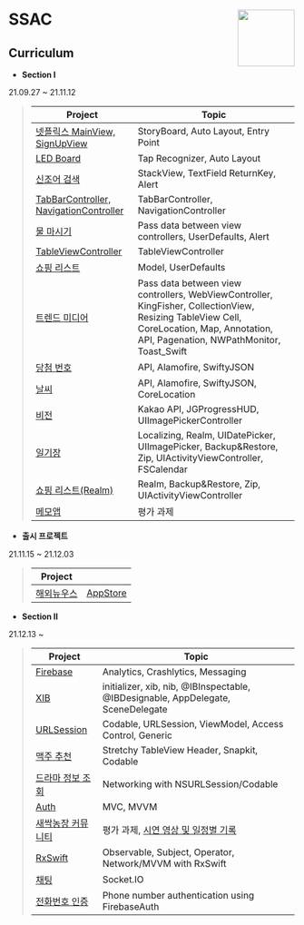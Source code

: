 # SSAC <img src = "https://user-images.githubusercontent.com/93528918/145744691-32ae73ac-94de-429c-b5d5-5267ddd75bac.jpeg" width = 100  align = right> 

## Curriculum

* **Section I**

21.09.27 ~ 21.11.12

  > | Project | Topic |
  > | ------ | ------ |
  > | [넷플릭스 MainView, SignUpView](https://github.com/camosss/SSAC/tree/main/ssacMovie) | StoryBoard, Auto Layout, Entry Point |
  > | [LED Board](https://github.com/camosss/SSAC/tree/main/ssacLEDBoard) | Tap Recognizer, Auto Layout |
  > | [신조어 검색](https://github.com/camosss/SSAC/tree/main/ssacNewlyWord) | StackView, TextField ReturnKey, Alert |
  > | [TabBarController, NavigationController](https://github.com/camosss/SSAC/tree/main/ssacTabBar-Navigation) | TabBarController, NavigationController |
  > | [물 마시기](https://github.com/camosss/SSAC/tree/main/ssacDrinkingWater) | Pass data between view controllers, UserDefaults, Alert |
  > | [TableViewController](https://github.com/camosss/SSAC/tree/main/ssacTableView) | TableViewController |
  > | [쇼핑 리스트](https://github.com/camosss/SSAC/tree/main/ssacShoppingList) | Model, UserDefaults |
  > | [트렌드 미디어](https://github.com/camosss/SSAC/tree/main/ssacTrendMedia) | Pass data between view controllers, WebViewController, KingFisher, CollectionView, Resizing TableView Cell, CoreLocation, Map, Annotation, API, Pagenation, NWPathMonitor, Toast_Swift |
  > | [당첨 번호](https://github.com/camosss/SSAC/tree/main/ssacLottery) | API, Alamofire, SwiftyJSON |
  > | [날씨](https://github.com/camosss/SSAC/tree/main/ssacWeather) | API, Alamofire, SwiftyJSON, CoreLocation |
  > | [비전](https://github.com/camosss/SSAC/tree/main/ssacVision) | Kakao API, JGProgressHUD, UIImagePickerController |
  > | [일기장](https://github.com/camosss/SSAC/tree/main/ssacDiary) | Localizing, Realm, UIDatePicker, UIImagePicker, Backup&Restore, Zip, UIActivityViewController, FSCalendar |
  > | [쇼핑 리스트(Realm)](https://github.com/camosss/SSAC/tree/main/ssacShoppingList_Realm) | Realm, Backup&Restore, Zip, UIActivityViewController |
  > | [메모앱](https://github.com/camosss/SSAC/tree/main/ssacMemo) | 평가 과제 |

* **출시 프로젝트**

21.11.15 ~ 21.12.03

  > | Project |  |
  > | ------ | ------ |
  > | [해외뉴우스](https://github.com/camosss/Overseas-News) | [AppStore](https://apps.apple.com/kr/app/%ED%95%B4%EC%99%B8%EB%89%B4%EC%9A%B0%EC%8A%A4/id1596846397) |

* **Section II**

21.12.13 ~

  > | Project | Topic |
  > | ------ | ------ |
  > | [Firebase](https://github.com/camosss/SSAC/tree/main/ssacFirebase) | Analytics, Crashlytics, Messaging |
  > | [XIB](https://github.com/camosss/SSAC/tree/main/ssacXib) | initializer, xib, nib, @IBInspectable, @IBDesignable, AppDelegate, SceneDelegate |
  > | [URLSession](https://github.com/camosss/SSAC/tree/main/ssacURLSession) | Codable, URLSession, ViewModel, Access Control, Generic |
  > | [맥주 추천](https://github.com/camosss/SSAC/tree/main/ssacBeer) | Stretchy TableView Header, Snapkit, Codable |
  > | [드라마 정보 조회](https://github.com/camosss/SSAC/tree/main/ssacDramaInformation) | Networking with NSURLSession/Codable |
  > | [Auth](https://github.com/camosss/SSAC/tree/main/ssacAuth) | MVC, MVVM |
  > | [새싹농장 커뮤니티](https://github.com/camosss/SSAC/tree/main/ssacFarm) | 평가 과제, [시연 영상 및 일정별 기록](https://www.notion.so/Community-App-7967d96e14c447109cf853ef3495654f) |
  > | [RxSwift](https://github.com/camosss/SSAC/tree/main/ssacRxSwift) | Observable, Subject, Operator, Network/MVVM with RxSwift |
  > | [채팅](https://github.com/camosss/SSAC/tree/main/ssacChatting) | Socket.IO |
  > | [전화번호 인증](https://github.com/camosss/FirebaseAuthDemo) | Phone number authentication using FirebaseAuth |


